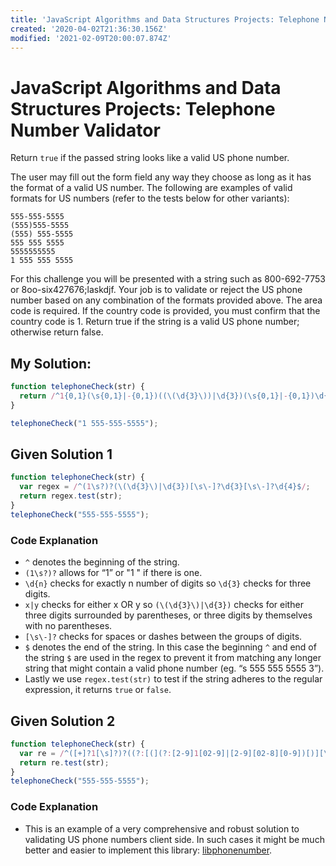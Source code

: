 ```yaml
---
title: 'JavaScript Algorithms and Data Structures Projects: Telephone Number Validator'
created: '2020-04-02T21:36:30.156Z'
modified: '2021-02-09T20:00:07.874Z'
---
```


JavaScript Algorithms and Data Structures Projects: Telephone Number Validator
==============================================================================
Return ```true``` if the passed string looks like a valid US phone number.

The user may fill out the form field any way they choose as long as it has the format of a valid US number. The following are examples of valid formats for US numbers (refer to the tests below for other variants):

    555-555-5555
    (555)555-5555
    (555) 555-5555
    555 555 5555
    5555555555
    1 555 555 5555

For this challenge you will be presented with a string such as 800-692-7753 or 8oo-six427676;laskdjf. Your job is to validate or reject the US phone number based on any combination of the formats provided above. The area code is required. If the country code is provided, you must confirm that the country code is 1. Return true if the string is a valid US phone number; otherwise return false.

My Solution:
------------
``` Javascript
function telephoneCheck(str) {
  return /^1{0,1}(\s{0,1}|-{0,1})((\(\d{3}\))|\d{3})(\s{0,1}|-{0,1})\d{3}(\s{0,1}|-{0,1})\d{4}$/.test(str);
}

telephoneCheck("1 555-555-5555");
```

Given Solution 1
----------------
``` Javascript
function telephoneCheck(str) {
  var regex = /^(1\s?)?(\(\d{3}\)|\d{3})[\s\-]?\d{3}[\s\-]?\d{4}$/;
  return regex.test(str);
}
telephoneCheck("555-555-5555");
```
### Code Explanation
* ```^``` denotes the beginning of the string.
* ```(1\s?)?``` allows for “1” or "1 " if there is one.
* ```\d{n}``` checks for exactly n number of digits so ```\d{3}``` checks for three digits.
* ```x|y``` checks for either x OR y so ```(\(\d{3}\)|\d{3})``` checks for either three digits surrounded by parentheses, or three digits by themselves with no parentheses.
* ```[\s\-]?``` checks for spaces or dashes between the groups of digits.
* ```$``` denotes the end of the string. In this case the beginning ```^``` and end of the string ```$``` are used in the regex to prevent it from matching any longer string that might contain a valid phone number (eg. “s 555 555 5555 3”).
* Lastly we use ```regex.test(str)``` to test if the string adheres to the regular expression, it returns ```true``` or ```false```.

Given Solution 2
----------------
``` Javascript
function telephoneCheck(str) {
  var re = /^([+]?1[\s]?)?((?:[(](?:[2-9]1[02-9]|[2-9][02-8][0-9])[)][\s]?)|(?:(?:[2-9]1[02-9]|[2-9][02-8][0-9])[\s.-]?)){1}([2-9]1[02-9]|[2-9][02-9]1|[2-9][02-9]{2}[\s.-]?){1}([0-9]{4}){1}$/;
  return re.test(str);
}
telephoneCheck("555-555-5555");
```
### Code Explanation
* This is an example of a very comprehensive and robust solution to validating US phone numbers client side. In such cases it might be much better and easier to implement this library: [libphonenumber](https://github.com/google/libphonenumber).

